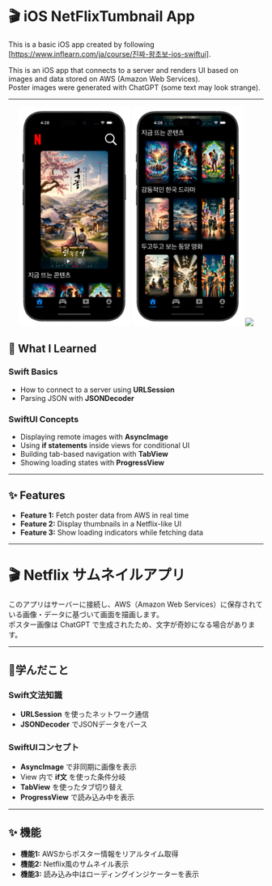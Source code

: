
# 🎬 iOS NetFlixTumbnail App

This is a basic iOS app created by following [https://www.inflearn.com/ja/course/진짜-왕초보-ios-swiftui].

This is an iOS app that connects to a server and renders UI based on images and data stored on AWS (Amazon Web Services).  
Poster images were generated with ChatGPT (some text may look strange).  

---

<p align="center">
  <img src="./SampleImage/Tumbnail_1.png" width="220" />
  <img src="./SampleImage/Tumbnail_2.png" width="220" />
  <img src="./SampleI1mage/Tumbnail_3.png" width="220" />
</p>


## 📘 What I Learned  

### Swift Basics  
- How to connect to a server using **URLSession**  
- Parsing JSON with **JSONDecoder**  

### SwiftUI Concepts  
- Displaying remote images with **AsyncImage**  
- Using **if statements** inside views for conditional UI  
- Building tab-based navigation with **TabView**  
- Showing loading states with **ProgressView**  

---

## ✨ Features  
- **Feature 1:** Fetch poster data from AWS in real time  
- **Feature 2:** Display thumbnails in a Netflix-like UI  
- **Feature 3:** Show loading indicators while fetching data  

---

# 🎬 Netflix サムネイルアプリ  

このアプリはサーバーに接続し、AWS（Amazon Web Services）に保存されている画像・データに基づいて画面を描画します。  
ポスター画像は ChatGPT で生成されたため、文字が奇妙になる場合があります。  

---

## 📕学んだこと  

### Swift文法知識  
- **URLSession** を使ったネットワーク通信  
- **JSONDecoder** でJSONデータをパース  

### SwiftUIコンセプト  
- **AsyncImage** で非同期に画像を表示  
- View 内で **if文** を使った条件分岐  
- **TabView** を使ったタブ切り替え  
- **ProgressView** で読み込み中を表示  

---

## ✨ 機能  
- **機能1:** AWSからポスター情報をリアルタイム取得  
- **機能2:** Netflix風のサムネイル表示  
- **機能3:** 読み込み中はローディングインジケーターを表示  

